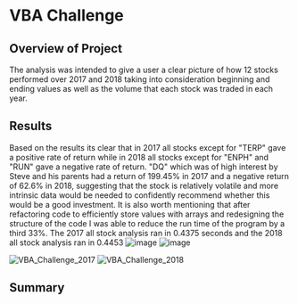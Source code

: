 # VBA Challenge
## Overview of Project
The analysis was intended to give a user a clear picture of how 12 stocks performed over 2017 and 2018 taking into consideration beginning and ending values as well as the volume that each stock was traded in each year.

## Results
Based on the results its clear that in 2017 all stocks except for "TERP" gave a positive rate of return while in 2018 all stocks except for "ENPH" and "RUN" gave a negative rate of return. "DQ" which was of high interest by Steve and his parents had a return of 199.45% in 2017 and a negative return of 62.6% in 2018, suggesting that the stock is relatively volatile and more intrinsic data would be needed to confidently recommend whether this would be a good investment. It is also worth mentioning that after refactoring code to efficiently store values with arrays and redesigning the structure of the code I was able to reduce the run time of the program by a third 33%. The 2017 all stock analysis ran in 0.4375 seconds and the 2018 all stock analysis ran in 0.4453
![image](https://user-images.githubusercontent.com/99148657/159142260-a5711359-6b4e-4841-9e6a-425bd9a1600a.png) ![image](https://user-images.githubusercontent.com/99148657/159142272-edb4d52f-57ba-4006-86af-2921afc0e6fb.png)

![VBA_Challenge_2017](https://user-images.githubusercontent.com/99148657/159142324-69b3eaff-d5af-4d5b-ad3d-715dc69e2d3c.PNG)    ![VBA_Challenge_2018](https://user-images.githubusercontent.com/99148657/159142390-3e116a08-9470-4bfa-8b0e-478500375f09.PNG)

## Summary


